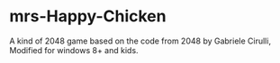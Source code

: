 mrs-Happy-Chicken
=================

A kind of 2048 game based on the code from 2048 by Gabriele Cirulli, Modified for windows 8+ and kids.
